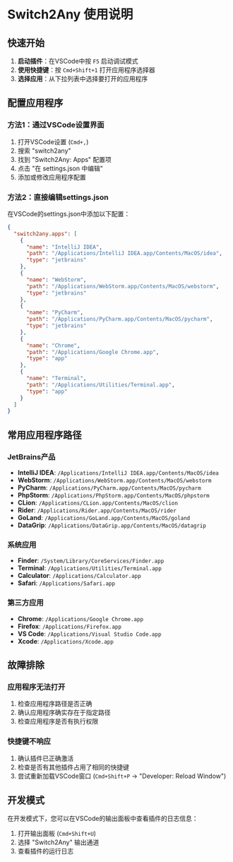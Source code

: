 # Switch2Any 使用说明

## 快速开始

1. **启动插件**：在VSCode中按 `F5` 启动调试模式
2. **使用快捷键**：按 `Cmd+Shift+1` 打开应用程序选择器
3. **选择应用**：从下拉列表中选择要打开的应用程序

## 配置应用程序

### 方法1：通过VSCode设置界面

1. 打开VSCode设置 (`Cmd+,`)
2. 搜索 "switch2any"
3. 找到 "Switch2Any: Apps" 配置项
4. 点击 "在 settings.json 中编辑"
5. 添加或修改应用程序配置

### 方法2：直接编辑settings.json

在VSCode的settings.json中添加以下配置：

```json
{
  "switch2any.apps": [
    {
      "name": "IntelliJ IDEA",
      "path": "/Applications/IntelliJ IDEA.app/Contents/MacOS/idea",
      "type": "jetbrains"
    },
    {
      "name": "WebStorm",
      "path": "/Applications/WebStorm.app/Contents/MacOS/webstorm",
      "type": "jetbrains"
    },
    {
      "name": "PyCharm",
      "path": "/Applications/PyCharm.app/Contents/MacOS/pycharm",
      "type": "jetbrains"
    },
    {
      "name": "Chrome",
      "path": "/Applications/Google Chrome.app",
      "type": "app"
    },
    {
      "name": "Terminal",
      "path": "/Applications/Utilities/Terminal.app",
      "type": "app"
    }
  ]
}
```

## 常用应用程序路径

### JetBrains产品
- **IntelliJ IDEA**: `/Applications/IntelliJ IDEA.app/Contents/MacOS/idea`
- **WebStorm**: `/Applications/WebStorm.app/Contents/MacOS/webstorm`
- **PyCharm**: `/Applications/PyCharm.app/Contents/MacOS/pycharm`
- **PhpStorm**: `/Applications/PhpStorm.app/Contents/MacOS/phpstorm`
- **CLion**: `/Applications/CLion.app/Contents/MacOS/clion`
- **Rider**: `/Applications/Rider.app/Contents/MacOS/rider`
- **GoLand**: `/Applications/GoLand.app/Contents/MacOS/goland`
- **DataGrip**: `/Applications/DataGrip.app/Contents/MacOS/datagrip`

### 系统应用
- **Finder**: `/System/Library/CoreServices/Finder.app`
- **Terminal**: `/Applications/Utilities/Terminal.app`
- **Calculator**: `/Applications/Calculator.app`
- **Safari**: `/Applications/Safari.app`

### 第三方应用
- **Chrome**: `/Applications/Google Chrome.app`
- **Firefox**: `/Applications/Firefox.app`
- **VS Code**: `/Applications/Visual Studio Code.app`
- **Xcode**: `/Applications/Xcode.app`

## 故障排除

### 应用程序无法打开
1. 检查应用程序路径是否正确
2. 确认应用程序确实存在于指定路径
3. 检查应用程序是否有执行权限

### 快捷键不响应
1. 确认插件已正确激活
2. 检查是否有其他插件占用了相同的快捷键
3. 尝试重新加载VSCode窗口 (`Cmd+Shift+P` -> "Developer: Reload Window")

## 开发模式

在开发模式下，您可以在VSCode的输出面板中查看插件的日志信息：
1. 打开输出面板 (`Cmd+Shift+U`)
2. 选择 "Switch2Any" 输出通道
3. 查看插件的运行日志
